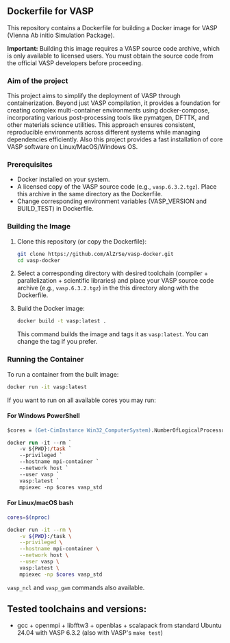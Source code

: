 ## Dockerfile for VASP

This repository contains a Dockerfile for building a Docker image for VASP (Vienna Ab initio Simulation Package).

**Important:** Building this image requires a VASP source code archive, which is only available to licensed users. You must obtain the source code from the official VASP developers before proceeding.

### Aim of the project
This project aims to simplify the deployment of VASP through containerization. Beyond just VASP compilation, it provides a foundation for creating complex multi-container environments using docker-compose, incorporating various post-processing tools like pymatgen, DFTTK, and other materials science utilities. This approach ensures consistent, reproducible environments across different systems while managing dependencies efficiently. Also this project provides a fast installation of core VASP software on Linux/MacOS/Windows OS.

### Prerequisites

*   Docker installed on your system.
*   A licensed copy of the VASP source code (e.g., `vasp.6.3.2.tgz`). Place this archive in the same directory as the Dockerfile.
*   Change corresponding environment variables (VASP_VERSION and BUILD_TEST) in Dockerfile.

### Building the Image

1.  Clone this repository (or copy the Dockerfile):

    ```bash
    git clone https://github.com/AlZrSe/vasp-docker.git
    cd vasp-docker
    ```

2.  Select a corresponding directory with desired toolchain (compiler + parallelization + scientific libraries) and place your VASP source code archive (e.g., `vasp.6.3.2.tgz`) in the this directory along with the Dockerfile.

3.  Build the Docker image:

    ```bash
    docker build -t vasp:latest .
    ```

    This command builds the image and tags it as `vasp:latest`. You can change the tag if you prefer.

### Running the Container

To run a container from the built image:

```bash
docker run -it vasp:latest
```

If you want to run on all available cores you may run:

#### For Windows PowerShell
```ps
$cores = (Get-CimInstance Win32_ComputerSystem).NumberOfLogicalProcessors

docker run -it --rm `
    -v ${PWD}:/task `
    --privileged `
    --hostname mpi-container `
    --network host `
    --user vasp `
    vasp:latest `
    mpiexec -np $cores vasp_std
```

#### For Linux/macOS bash
```bash
cores=$(nproc)

docker run -it --rm \
    -v ${PWD}:/task \
    --privileged \
    --hostname mpi-container \
    --network host \
    --user vasp \
    vasp:latest \
    mpiexec -np $cores vasp_std
```

`vasp_ncl` and `vasp_gam` commands also available.

## Tested toolchains and versions:

* gcc + openmpi + libfftw3 + openblas + scalapack from standard Ubuntu 24.04 with VASP 6.3.2 (also with VASP's `make test`)
